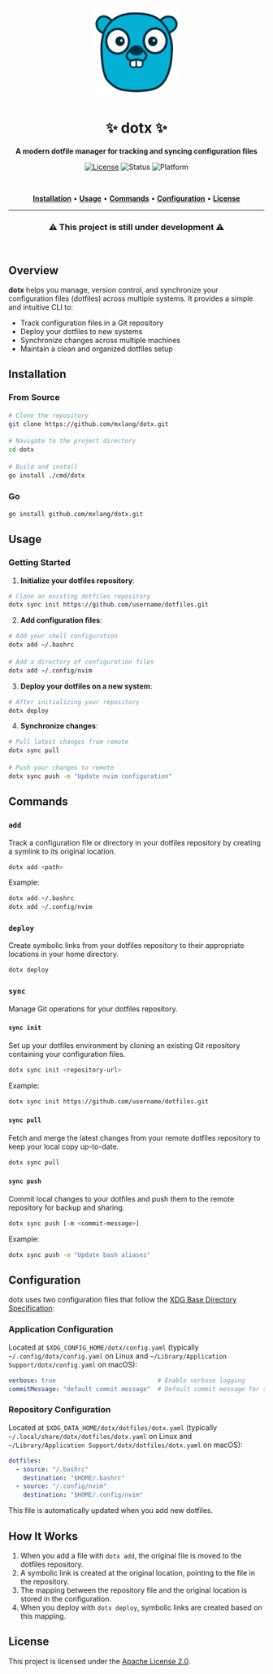 <div align="center">
    <p>
        <img width="180" alt="dotx logo" src="./docs/assets/logo.svg">
    </p>
    <h1>✨ dotx ✨</h1>
    <p>
        <b>A modern dotfile manager for tracking and syncing configuration files</b>
    </p>
    <p>
        <a href="https://github.com/mxlang/dotx/blob/main/LICENSE"><img src="https://img.shields.io/badge/license-Apache%202.0-blue.svg" alt="License"></a>
        <img src="https://img.shields.io/badge/status-under%20development-yellow.svg" alt="Status">
        <img src="https://img.shields.io/badge/platform-Linux%20%7C%20macOS-lightgrey.svg" alt="Platform">
    </p>
    <br>
    <p>
        <a href="#installation"><b>Installation</b></a> •
        <a href="#usage"><b>Usage</b></a> •
        <a href="#commands"><b>Commands</b></a> •
        <a href="#configuration"><b>Configuration</b></a> •
        <a href="#license"><b>License</b></a>
    </p>
    <hr>
    <p>
        <h3>⚠️ This project is still under development ⚠️</h3>
    </p>
    <br>
</div>

## Overview

**dotx** helps you manage, version control, and synchronize your configuration files (dotfiles) across multiple systems. It provides a simple and intuitive CLI to:

- Track configuration files in a Git repository
- Deploy your dotfiles to new systems
- Synchronize changes across multiple machines
- Maintain a clean and organized dotfiles setup

## Installation

### From Source

```bash
# Clone the repository
git clone https://github.com/mxlang/dotx.git

# Navigate to the project directory
cd dotx

# Build and install
go install ./cmd/dotx
```

### Go

```bash
go install github.com/mxlang/dotx.git
```

## Usage

### Getting Started

1. **Initialize your dotfiles repository**:

```bash
# Clone an existing dotfiles repository
dotx sync init https://github.com/username/dotfiles.git
```

2. **Add configuration files**:

```bash
# Add your shell configuration
dotx add ~/.bashrc

# Add a directory of configuration files
dotx add ~/.config/nvim
```

3. **Deploy your dotfiles on a new system**:

```bash
# After initializing your repository
dotx deploy
```

4. **Synchronize changes**:

```bash
# Pull latest changes from remote
dotx sync pull

# Push your changes to remote
dotx sync push -m "Update nvim configuration"
```

## Commands

### `add`

Track a configuration file or directory in your dotfiles repository by creating a symlink to its original location.

```bash
dotx add <path>
```

Example:
```bash
dotx add ~/.bashrc
dotx add ~/.config/nvim
```

### `deploy`

Create symbolic links from your dotfiles repository to their appropriate locations in your home directory.

```bash
dotx deploy
```

### `sync`

Manage Git operations for your dotfiles repository.

#### `sync init`

Set up your dotfiles environment by cloning an existing Git repository containing your configuration files.

```bash
dotx sync init <repository-url>
```

Example:
```bash
dotx sync init https://github.com/username/dotfiles.git
```

#### `sync pull`

Fetch and merge the latest changes from your remote dotfiles repository to keep your local copy up-to-date.

```bash
dotx sync pull
```

#### `sync push`

Commit local changes to your dotfiles and push them to the remote repository for backup and sharing.

```bash
dotx sync push [-m <commit-message>]
```

Example:
```bash
dotx sync push -m "Update bash aliases"
```

## Configuration

dotx uses two configuration files that follow the [XDG Base Directory Specification](https://specifications.freedesktop.org/basedir-spec/basedir-spec-latest.html):

### Application Configuration

Located at `$XDG_CONFIG_HOME/dotx/config.yaml` (typically `~/.config/dotx/config.yaml` on Linux and `~/Library/Application Support/dotx/config.yaml` on macOS):

```yaml
verbose: true                            # Enable verbose logging
commitMessage: "default commit message"  # Default commit message for sync push
```

### Repository Configuration

Located at `$XDG_DATA_HOME/dotx/dotfiles/dotx.yaml` (typically `~/.local/share/dotx/dotfiles/dotx.yaml` on Linux and `~/Library/Application Support/dotx/dotfiles/dotx.yaml` on macOS):

```yaml
dotfiles:
  - source: "/.bashrc"
    destination: "$HOME/.bashrc"
  - source: "/.config/nvim"
    destination: "$HOME/.config/nvim"
```

This file is automatically updated when you add new dotfiles.

## How It Works

1. When you add a file with `dotx add`, the original file is moved to the dotfiles repository.
2. A symbolic link is created at the original location, pointing to the file in the repository.
3. The mapping between the repository file and the original location is stored in the configuration.
4. When you deploy with `dotx deploy`, symbolic links are created based on this mapping.

## License

This project is licensed under the [Apache License 2.0](LICENSE).
